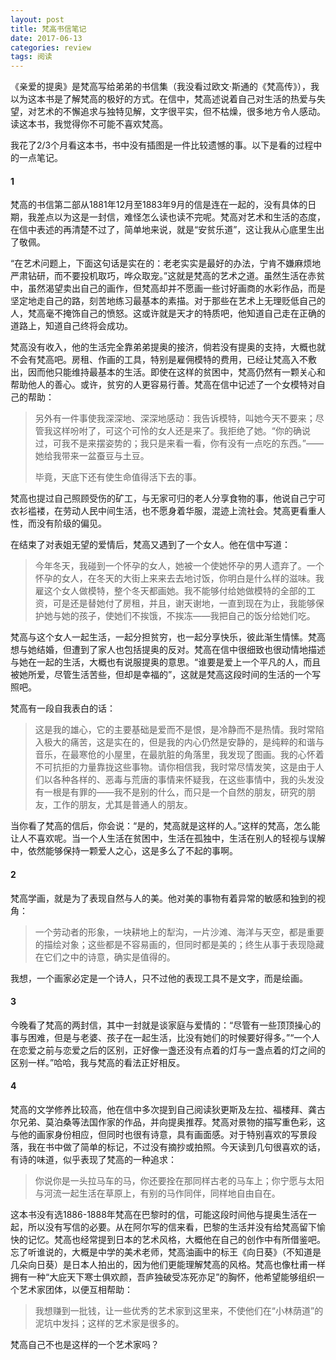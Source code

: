 ```yaml
---
layout: post
title: 梵高书信笔记
date: 2017-06-13
categories: review
tags: 阅读
---
```


《亲爱的提奥》是梵高写给弟弟的书信集（我没看过欧文·斯通的《梵高传》），我以为这本书是了解梵高的极好的方式。在信中，梵高述说着自己对生活的热爱与失望，对艺术的不懈追求与独特见解，文字很平实，但不枯燥，很多地方令人感动。读这本书，我觉得你不可能不喜欢梵高。

我花了2/3个月看这本书，书中没有插图是一件比较遗憾的事。以下是看的过程中的一点笔记。

#### 1
梵高的书信第二部从1881年12月至1883年9月的信是连在一起的，没有具体的日期，我差点以为这是一封信，难怪怎么读也读不完呢。梵高对艺术和生活的态度，在信中表述的再清楚不过了，简单地来说，就是“安贫乐道”，这让我从心底里生出了敬佩。

“在艺术问题上，下面这句话是实在的：老老实实是最好的办法，宁肯不嫌麻烦地严肃钻研，而不要投机取巧，哗众取宠。”这就是梵高的艺术之道。虽然生活在赤贫中，虽然渴望卖出自己的画作，但梵高却并不愿画一些讨好画商的水彩作品，而是坚定地走自己的路，刻苦地练习最基本的素描。对于那些在艺术上无理贬低自己的人，梵高毫不掩饰自己的愤怒。这或许就是天才的特质吧，他知道自己走在正确的道路上，知道自己终将会成功。

梵高没有收入，他的生活完全靠弟弟提奥的接济，倘若没有提奥的支持，大概也就不会有梵高吧。房租、作画的工具，特别是雇佣模特的费用，已经让梵高入不敷出，因而他只能维持最基本的生活。即使在这样的贫困中，梵高仍然有一颗关心和帮助他人的善心。或许，贫穷的人更容易行善。梵高在信中记述了一个女模特对自己的帮助：

> 另外有一件事使我深深地、深深地感动：我告诉模特，叫她今天不要来；尽管我这样吩咐了，可这个可怜的女人还是来了。我拒绝了她。“你的确说过，可我不是来摆姿势的；我只是来看一看，你有没有一点吃的东西。”——她给我带来一盆蚕豆与土豆。
> 
> 毕竟，天底下还有使生命值得活下去的事。

梵高也提过自己照顾受伤的矿工，与无家可归的老人分享食物的事，他说自己宁可衣衫褴褛，在劳动人民中间生活，也不愿身着华服，混迹上流社会。梵高更看重人性，而没有阶级的偏见。

在结束了对表姐无望的爱情后，梵高又遇到了一个女人。他在信中写道：

> 今年冬天，我碰到一个怀孕的女人，她被一个使她怀孕的男人遗弃了。一个怀孕的女人，在冬天的大街上来来去去地讨饭，你明白是什么样的滋味。我雇这个女人做模特，整个冬天都画她。我不能够付给她做模特的全部的工资，可是还是替她付了房租，并且，谢天谢地，一直到现在为止，我能够保护她与她的孩子，使她们不挨饿，不挨冻——我把自己的饭分给她们吃。

梵高与这个女人一起生活，一起分担贫穷，也一起分享快乐，彼此渐生情愫。梵高想与她结婚，但遭到了家人也包括提奥的反对。梵高在信中很细致也很动情地描述与她在一起的生活，大概也有说服提奥的意思。“谁要是爱上一个平凡的人，而且被她所爱，尽管生活苦些，但却是幸福的”，这就是梵高这段时间的生活的一个写照吧。

梵高有一段自我表白的话：

> 这是我的雄心，它的主要基础是爱而不是恨，是冷静而不是热情。我时常陷入极大的痛苦，这是实在的，但是我的内心仍然是安静的，是纯粹的和谐与音乐，在最寒伧的小屋里，在最肮脏的角落里，我发现了图画。我的心怀着不可抗拒的力量靠拢这些事物。请你相信我，我时常尽情发笑，这是由于人们以各种各样的、恶毒与荒唐的事情来怀疑我，在这些事情中，我的头发没有一根是有罪的——我不是别的什么，而只是一个自然的朋友，研究的朋友，工作的朋友，尤其是普通人的朋友。

当你看了梵高的信后，你会说：“是的，梵高就是这样的人。”这样的梵高，怎么能让人不喜欢呢。当一个人生活在贫困中，生活在孤独中，生活在别人的轻视与误解中，依然能够保持一颗爱人之心，这是多么了不起的事啊。

#### 2
梵高学画，就是为了表现自然与人的美。他对美的事物有着异常的敏感和独到的视角：

> 一个劳动者的形象，一块耕地上的犁沟，一片沙滩、海洋与天空，都是重要的描绘对象；这些都是不容易画的，但同时都是美的；终生从事于表现隐藏在它们之中的诗意，确实是值得的。

我想，一个画家必定是一个诗人，只不过他的表现工具不是文字，而是绘画。

#### 3
今晚看了梵高的两封信，其中一封就是谈家庭与爱情的：“尽管有一些顶顶操心的事与困难，但是与老婆、孩子在一起生活，比没有她们的时候要好得多。”“一个人在恋爱之前与恋爱之后的区别，正好像一盏还没有点着的灯与一盏点着的灯之间的区别一样。”哈哈，我与梵高的看法正好相反。

#### 4
梵高的文学修养比较高，他在信中多次提到自己阅读狄更斯及左拉、福楼拜、龚古尔兄弟、莫泊桑等法国作家的作品，并向提奥推荐。梵高对景物的描写重色彩，这与他的画家身份相应，但同时也很有诗意，具有画面感。对于特别喜欢的写景段落，我在书中做了简单的标记，不过没有摘抄或拍照。今天读到几句很喜欢的话，有诗的味道，似乎表现了梵高的一种追求：

> 你说你是一头拉马车的马，你还要拴在那同样古老的马车上；你宁愿与太阳与河流一起生活在草原上，有别的马作同伴，同样地自由自在。

这本书没有选1886-1888年梵高在巴黎时的信，可能这段时间他与提奥生活在一起，所以没有写信的必要。从在阿尔写的信来看，巴黎的生活并没有给梵高留下愉快的记忆。梵高也经常提到日本的艺术风格，大概他在自己的创作中有所借鉴吧。忘了听谁说的，大概是中学的美术老师，梵高油画中的标王《向日葵》（不知道是几朵向日葵）是日本人拍出的，因为他们更能理解梵高的风格。梵高也像杜甫一样拥有一种“大庇天下寒士俱欢颜，吾庐独破受冻死亦足”的胸怀，他希望能够组织一个艺术家团体，以便互相帮助：

> 我想赚到一批钱，让一些优秀的艺术家到这里来，不使他们在“小林荫道”的泥坑中发抖；这样的艺术家是很多的。

梵高自己不也是这样的一个艺术家吗？